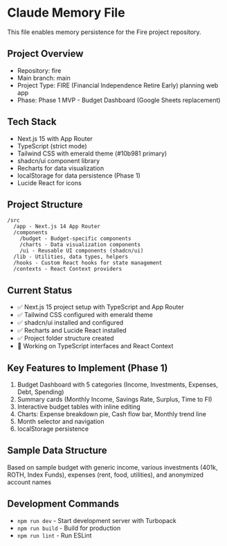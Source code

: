 # Claude Memory File

This file enables memory persistence for the Fire project repository.

## Project Overview
- Repository: fire
- Main branch: main
- Project Type: FIRE (Financial Independence Retire Early) planning web app
- Phase: Phase 1 MVP - Budget Dashboard (Google Sheets replacement)

## Tech Stack
- Next.js 15 with App Router
- TypeScript (strict mode)
- Tailwind CSS with emerald theme (#10b981 primary)
- shadcn/ui component library
- Recharts for data visualization
- localStorage for data persistence (Phase 1)
- Lucide React for icons

## Project Structure
```
/src
  /app - Next.js 14 App Router
  /components 
    /budget - Budget-specific components
    /charts - Data visualization components  
    /ui - Reusable UI components (shadcn/ui)
  /lib - Utilities, data types, helpers
  /hooks - Custom React hooks for state management
  /contexts - React Context providers
```

## Current Status
- ✅ Next.js 15 project setup with TypeScript and App Router
- ✅ Tailwind CSS configured with emerald theme
- ✅ shadcn/ui installed and configured
- ✅ Recharts and Lucide React installed
- ✅ Project folder structure created
- 🚧 Working on TypeScript interfaces and React Context

## Key Features to Implement (Phase 1)
1. Budget Dashboard with 5 categories (Income, Investments, Expenses, Debt, Spending)
2. Summary cards (Monthly Income, Savings Rate, Surplus, Time to FI)
3. Interactive budget tables with inline editing
4. Charts: Expense breakdown pie, Cash flow bar, Monthly trend line
5. Month selector and navigation
6. localStorage persistence

## Sample Data Structure
Based on sample budget with generic income, various investments (401k, ROTH, Index Funds), expenses (rent, food, utilities), and anonymized account names

## Development Commands
- `npm run dev` - Start development server with Turbopack
- `npm run build` - Build for production
- `npm run lint` - Run ESLint